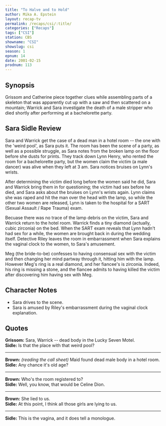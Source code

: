 ```yaml
---
title: "To Halve and to Hold"
author: Mika A. Epstein
layout: recap-tv
permalink: /recaps/csi/:title/
categories: ["Recaps"]
tags: ["CSI"]
station: CBS
showname: "CSI"
showslug: csi
season: 1
epnum: 14  
date: 2001-02-15
prodnum: 113  
---
```


## Synopsis

Grissom and Catherine piece together clues while assembling parts of a skeleton that was apparently cut up with a saw and then scattered on a mountain; Warrick and Sara investigate the death of a male stripper who died shortly after performing at a bachelorette party.

## Sara Sidle Review

Sara and Warrick get the case of a dead man in a hotel room -- the one with the 'weird pool', as Sara puts it. The room has been the scene of a party, as well as a possible struggle, as Sara notes from the broken lamp on the floor before she dusts for prints. They track down Lynn Henry, who rented the room for a bachelorette party, but the women claim the victim (a male dancer) was alive when they left at 3 am. Sara notices bruises on Lynn's wrists.

After determining the victim died long before the women said he did, Sara and Warrick bring them in for questioning; the victim had sex before he died, and Sara asks about the bruises on Lynn's wrists again. Lynn claims she was raped and hit the man over the head with the lamp, so while the other two women are released, Lynn is taken to the hospital for a SART (Sexual Assault / Rape Trauma) exam.

Becuase there was no trace of the lamp debris on the victim, Sara and Warrick return to the hotel room. Warrick finds a tiny diamond (actually, cubic zirconia) on the bed. When the SART exam reveals that Lynn hadn't had sex for a while, the women are brought back in during the wedding itself. Detective Riley leaves the room in embarrassment when Sara explains the vaginal clock to the women, to Sara's amusement.

Meg (the bride-to-be) confesses to having consensual sex with the victim and then changing her mind partway through it, hitting him with the lamp. However Meg's ring is a real diamond, and her fiancee's is zirconia. Indeed, his ring is missing a stone, and the fiancee admits to having killed the victim after discovering him having sex with Meg.

## Character Notes

* Sara drives to the scene.  
* Sara is amused by Riley's embarrassment during the vaginal clock explanation.

## Quotes

**Grissom:** Sara, Warrick -- dead body in the Lucky Seven Motel.  
**Sidle:** Is that the place with that weird pool?  

- - -

**Brown:** _(reading the call sheet)_ Maid found dead male body in a hotel room.  
**Sidle:** Any chance it's old age?  

- - -

**Brown:** Who's the room registered to?  
**Sidle:** Well, you know, that would be Celine Dion.  

- - -

**Brown:** She lied to us.  
**Sidle:** At this point, I think all those girls are lying to us.  

- - -

**Sidle:** This is the vagina, and it does tell a monologue.

